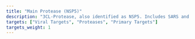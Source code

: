 ```yaml
---
title: "Main Protease (NSP5)"
description: "3CL-Protease, also identified as NSP5. Includes SARS and SARS2 Structures"
targets: ["Viral Targets", "Proteases", "Primary Targets"]
targets_weight: 1
---
```


